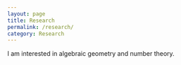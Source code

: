 ```yaml
---
layout: page
title: Research
permalink: /research/
category: Research
---
```

I am interested in algebraic geometry and number theory.
